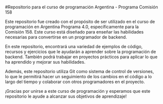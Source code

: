 #Repositorio para el curso de programación Argentina - Programa Comisión 158

Este repositorio fue creado con el propósito de ser utilizado en el curso de programación en Argentina Programa 4.0, específicamente para la Comisión 158. Este curso está diseñado para enseñar las habilidades necesarias para convertirse en un programador de backend.

En este repositorio, encontrará una variedad de ejemplos de código, recursos y ejercicios que le ayudarán a aprender sobre la programación de backend. También podrá trabajar en proyectos prácticos para aplicar lo que ha aprendido y mejorar sus habilidades.

Además, este repositorio utiliza Git como sistema de control de versiones, lo que le permitirá hacer un seguimiento de los cambios en el código a lo largo del tiempo y colaborar con otros programadores en el proyecto.

¡Gracias por unirse a este curso de programación y esperamos que este repositorio le ayude a alcanzar sus objetivos de aprendizaje!